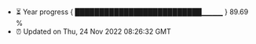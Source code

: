 - ⏳ Year progress { ██████████████████████████▁▁▁▁ } 89.69 %
- ⏰ Updated on Thu, 24 Nov 2022 08:26:32 GMT

